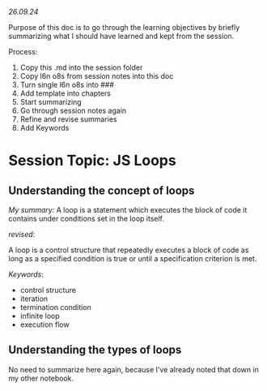 _26.09.24_

Purpose of this doc is to go through the learning objectives by briefly summarizing what I should have learned and kept from the session.

Process:

1. Copy this .md into the session folder
2. Copy l6n o8s from session notes into this doc
3. Turn single l6n o8s into ###
4. Add template into chapters
5. Start summarizing
6. Go through session notes again
7. Refine and revise summaries
8. Add Keywords

# Session Topic: JS Loops

## Understanding the concept of loops

_My summary:_
A loop is a statement which executes the block of code it contains under conditions set in the loop itself.

_revised_:

A loop is a control structure that repeatedly executes a block of code as long as a specified condition is true or until a specification criterion is met.

_Keywords_:

- control structure
- iteration
- termination condition
- infinite loop
- execution flow

## Understanding the types of loops

No need to summarize here again, because I've already noted that down in my other notebook.
